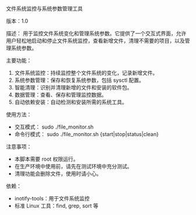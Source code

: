 文件系统监控与系统参数管理工具

版本：1.0

描述：
用于监控文件系统变化和管理系统参数。它提供了一个交互式界面，允许用户轻松地启动和停止文件系统监控，查看新增文件，清理不需要的项目，以及管理系统参数。

主要功能：
1. 文件系统监控：持续监控整个文件系统的变化，记录新增文件。
2. 系统参数管理：保存和恢复系统参数，包括 sysctl 配置。
3. 智能清理：识别并清理新增的文件和安装的软件包。
4. 数据管理：查看、保存和管理监控数据。
5. 自动依赖安装：自动检测和安装所需的系统工具。

使用方法：
- 交互模式：    sudo ./file_monitor.sh
- 命令行模式：  sudo ./file_monitor.sh {start|stop|status|clean}

注意事项：
- 本脚本需要 root 权限运行。
- 在生产环境中使用前，请先在测试环境中充分测试。
- 清理功能会删除文件，使用时请小心。

依赖：
- inotify-tools：用于文件系统监控
- 标准 Linux 工具：find, grep, sort 等
